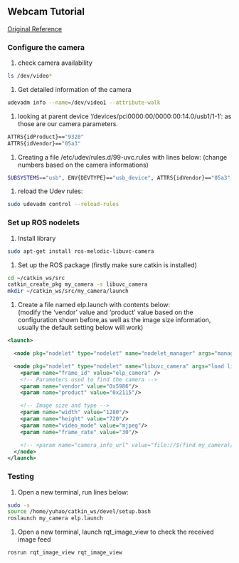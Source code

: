 ## Webcam Tutorial

[Original Reference](https://msadowski.github.io/ros-web-tutorial-pt2-cameras/)

### Configure the camera

1. check camera availability

```bash
ls /dev/video*
```

1. Get detailed information of the camera

```bash
udevadm info --name=/dev/video1 --attribute-walk
```

1. looking at parent device ‘/devices/pci0000:00/0000:00:14.0/usb1/1-1’: as those are our camera parameters. 

```bash
ATTRS{idProduct}=="9320"
ATTRS{idVendor}=="05a3"
```

1. Creating a file /etc/udev/rules.d/99-uvc.rules with lines below: (change numbers based on the camera informations)

```bash
SUBSYSTEMS=="usb", ENV{DEVTYPE}=="usb_device", ATTRS{idVendor}=="05a3", ATTRS{idProduct}=="9320", MODE="0666"
```

1. reload the Udev rules:

```bash
sudo udevadm control --reload-rules
```

### Set up ROS nodelets

1. Install library

```bash
sudo apt-get install ros-melodic-libuvc-camera
```
1. Set up the ROS package (firstly make sure catkin is installed)

```bash
cd ~/catkin_ws/src
catkin_create_pkg my_camera -s libuvc_camera
mkdir ~/catkin_ws/src/my_camera/launch
```


1.  Create a file named elp.launch with contents below:  
(modify the ‘vendor’ value and ‘product’ value based on the configuration shown before,as well as the image size information, usually the default setting below will work)

```xml
<launch>

  <node pkg="nodelet" type="nodelet" name="nodelet_manager" args="manager" output="screen"/>

  <node pkg="nodelet" type="nodelet" name="libuvc_camera" args="load libuvc_camera/driver /nodelet_manager" output="screen">
    <param name="frame_id" value="elp_camera" />
    <!-- Parameters used to find the camera -->
    <param name="vendor" value="0x5986"/>
    <param name="product" value="0x2115"/>

    <!-- Image size and type -->
    <param name="width" value="1280"/>
    <param name="height" value="720"/>
    <param name="video_mode" value="mjpeg"/>
    <param name="frame_rate" value="30"/>

    <!-- <param name="camera_info_url" value="file://$(find my_camera)/config/elp.yaml"/> -->
  </node>
</launch>
```

### Testing

1. Open a new terminal, run lines below:

```bash
sudo -s
source /home/yuhao/catkin_ws/devel/setup.bash
roslaunch my_camera elp.launch
```

1. Open a new terminal, launch rqt_image_view to check the received image feed

```bash
rosrun rqt_image_view rqt_image_view
```
